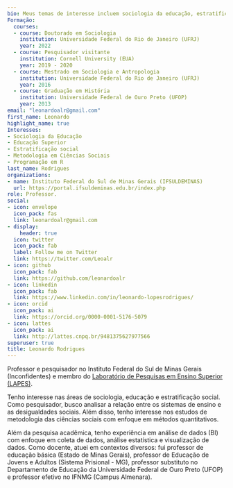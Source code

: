 ```yaml
---
bio: Meus temas de interesse incluem sociologia da educação, estratificação social e metodologias das ciências sociais.
Formação:
  courses:
  - course: Doutorado em Sociologia
    institution: Universidade Federal do Rio de Janeiro (UFRJ)
    year: 2022
  - course: Pesquisador visitante
    institution: Cornell University (EUA)
    year: 2019 - 2020
  - course: Mestrado em Sociologia e Antropologia
    institution: Universidade Federal do Rio de Janeiro (UFRJ)
    year: 2016
  - course: Graduação em História
    institution: Universidade Federal de Ouro Preto (UFOP)
    year: 2013
email: "leonardoalr@gmail.com"
first_name: Leonardo
highlight_name: true
Interesses:
- Sociologia da Educação
- Educação Superior
- Estratificação social
- Metodologia em Ciências Sociais
- Programação em R
last_name: Rodrigues
organizations:
- name: Instituto Federal do Sul de Minas Gerais (IFSULDEMINAS)
  url: https://portal.ifsuldeminas.edu.br/index.php
role: Professor.
social:
- icon: envelope
  icon_pack: fas
  link: leonardoalr@gmail.com
- display:
    header: true
  icon: twitter
  icon_pack: fab
  label: Follow me on Twitter
  link: https://twitter.com/Leoalr
- icon: github
  icon_pack: fab
  link: https://github.com/leonardoalr
- icon: linkedin
  icon_pack: fab
  link: https://www.linkedin.com/in/leonardo-lopesrodrigues/
- icon: orcid
  icon_pack: ai
  link: https://orcid.org/0000-0001-5176-5079
- icon: lattes
  icon_pack: ai
  link: http://lattes.cnpq.br/9481375627977566
superuser: true
title: Leonardo Rodrigues 
---
```



Professor e pesquisador no Instituto Federal do Sul de Minas Gerais (Inconfidentes) e membro do [Laboratório de Pesquisas em Ensino Superior (LAPES)](https://www.lapesbr.org/).

Tenho interesse nas áreas de sociologia, educação e estratificação social. Como pesquisador, busco analisar a relação entre os sistemas de ensino e as desigualdades sociais. Além disso, tenho interesse nos estudos de metodologia das ciências sociais com enfoque em métodos quantitativos.

Além da pesquisa acadêmica, tenho experiência em análise de dados (BI) com enfoque em coleta de dados, análise estatística e visualização de dados. Como docente, atuei em contextos diversos: fui professor de educação básica (Estado de Minas Gerais), professor de Educação de Jovens e Adultos (Sistema Prisional - MG), professor substituto no Departamento de Educação da Universidade Federal de Ouro Preto (UFOP) e professor efetivo no IFNMG (Campus Almenara).
